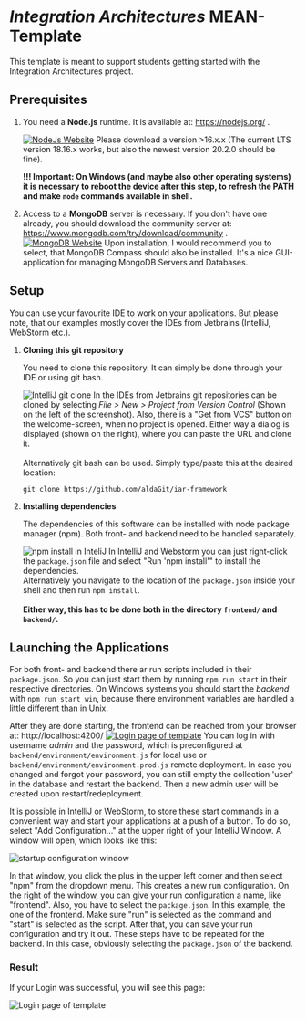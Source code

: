 # *Integration Architectures* MEAN-Template

This template is meant to support students getting started with the Integration Architectures project.

## Prerequisites
 1. You need a **Node.js** runtime. It is available at: https://nodejs.org/ .
    
    [![NodeJs Website](readme_resources/node.png)](https://nodejs.org/)
    Please download a version >16.x.x (The current LTS version 18.16.x works, but also the newest version 20.2.0 should
    be fine).
 
    __!!! Important: On Windows (and maybe also other operating systems) it is necessary to reboot the device after this
    step, to refresh the PATH and make `node` commands available in shell.__


 2. Access to a **MongoDB** server is necessary. If you don't have one already, you should download the community server at:
    https://www.mongodb.com/try/download/community .
    [![MongoDB Website](readme_resources/mongodb.png)](https://www.mongodb.com/try/download/community)
    Upon installation, I would recommend you to select, that MongoDB
    Compass should also be installed. It's a nice GUI-application for managing MongoDB Servers and Databases.

## Setup
You can use your favourite IDE to work on your applications. But please note, that our examples mostly cover the IDEs from 
Jetbrains (IntelliJ, WebStorm etc.).

 1. **Cloning this git repository**

    You need to clone this repository. It can simply be done through your IDE or using git bash.
    
    ![IntelliJ git clone](readme_resources/new_from_version_control.png)
    In the IDEs from Jetbrains git repositories can be cloned by selecting *File > New > Project from Version Control* (Shown on the left of the screenshot).
    Also, there is a "Get from VCS" button on the welcome-screen, when no project is opened.
    Either way a dialog is displayed (shown on the right), where you can paste the URL and clone it.
 <br><br>
    Alternatively git bash can be used. Simply type/paste this at the desired location:

    `git clone https://github.com/aldaGit/iar-framework`


 2. **Installing dependencies**

    The dependencies of this software can be installed with node package manager (npm). Both front- and backend need to be
    handled separately.<br>
    
    ![npm install in InteliJ](readme_resources/npm_backend.png)
    In IntelliJ and Webstorm you can just right-click the `package.json` file and select "Run 'npm install'" to install
    the dependencies.<br> Alternatively you navigate to the location of the `package.json` inside your shell and then run `npm install`.
    <br><br>
    __Either way, this has to be done both in the directory `frontend/` and `backend/`.__

## Launching the Applications

For both front- and backend there ar run scripts included in their `package.json`.
So you can just start them by running `npm run start` in their respective directories. On Windows systems you should  start
the _backend_ with `npm run start_win`, because there environment variables are handled a little different than in Unix.

After they are done starting, the frontend can be reached from your browser at: http://localhost:4200/
[![Login page of template](readme_resources/login.png)](http://localhost:4200/)
You can log in with username *admin* and the password, which is preconfigured at `backend/environment/environment.js` for local use or `backend/environment/environment.prod.js` remote deployment.
In case you changed and forgot your password, you can still empty the collection 'user' in the database and restart the backend. Then a new admin user will be created upon restart/redeployment.

It is possible in IntelliJ or WebStorm, to store these start commands in a convenient way and start your applications at a push of a button.
To do so, select "Add Configuration..." at the upper right of your IntelliJ Window. A window will open, which looks like this:

![startup configuration window](readme_resources/intellij_startup_configs.png)

In that window, you click the plus in the upper left corner and then select "npm" from the dropdown menu. This creates a new run configuration.
On the right of the window, you can give your run configuration a name, like "frontend". Also, you have to select the `package.json`. In this example, the one of the frontend.
Make sure "run" is selected as the command and "start" is selected as the script.
After that, you can save your run configuration and try it out.
These steps have to be repeated for the backend. In this case, obviously selecting the `package.json` of the backend.

### Result

If your Login was successful, you will see this page:

![Login page of template](readme_resources/landing-page.png)